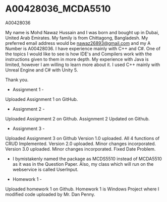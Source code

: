 # A00428036_MCDA5510
A00428036

My name is Mohd Nawaz Hussain and I was born and bought up in Dubai, United Arab Emirates. My family is from Chittagong, Bangladesh. My preferred email address would be nawaz26893@gmail.com and my A Number is A00428036. I have experience mainly with C++ and C#. One of the topics I would like to see is how IDE's and Compilers work with the instructions given to them in more depth. My experience with Java is limited, however I am willing to learn more about it. I used C++ mainly with Unreal Engine and C# with Unity 5.


Thank you.


- Assignment 1 -

Uploaded Assignment 1 on GitHub.

- Assignment 2 -

Uploaded Assignment 2 on Github.
Assignment 2 Updated on Github.

- Assignment 3 -

Uploaded Assignment 3 on Github
Version 1.0 uploaded. All 4 functions of CRUD Implemented.
Version 2.0 uploaded. Minor changes incorporated.
Version 3.0 uploaded. Minor changes incorporated. Fixed Date Problem.

* I bymistakenly named the package as MCDS5510 instead of MCDA5510 as it was in the Question Paper. Also, my class which will run on the webservice is called UserInput.

- Homework 1 -

Uploaded homework 1 on Github. Homework 1 is Windows Project where I modified code uploaded by Mr. Dan Penny.
